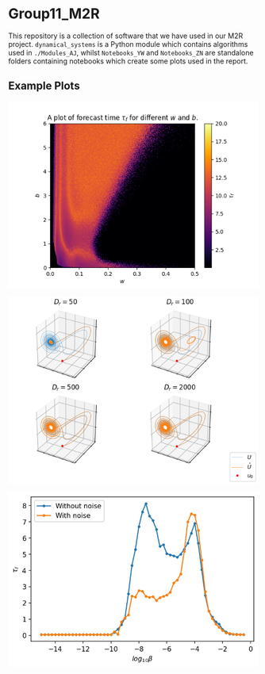 # Group11_M2R

This repository is a collection of software that we have used in our M2R project. 
`dynamical_systems` is a Python module which contains algorithms used in `./Modules_AJ`,
whilst `Notebooks_YW` and `Notebooks_ZN` are standalone folders containing notebooks
which create some plots used in the report.

## Example Plots

![500x500 b-w plot](https://github.com/AdamJ-3141/Group11_M2R/blob/main/Modules_AJ/plot_images/w-b_500x500_N2000Dr1500.png?raw=true)

![Lorenz Varying D_r](https://github.com/AdamJ-3141/Group11_M2R/blob/main/Modules_AJ/plot_images/Example_Lorenz_D_r.png?raw=true)

![Change in tau_f by log beta](https://github.com/AdamJ-3141/Group11_M2R/blob/main/Notebooks_YW/graph/logbeta_tauf_50.jpg?raw=true)
